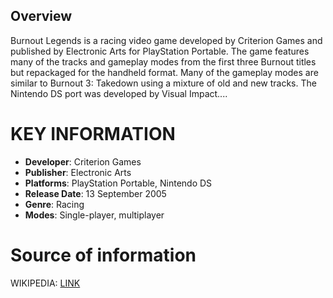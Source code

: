 ## Overview

Burnout Legends is a racing video game developed by Criterion Games and published by Electronic Arts for PlayStation Portable. The game features many of the tracks and gameplay modes from the first three Burnout titles but repackaged for the handheld format. Many of the gameplay modes are similar to Burnout 3: Takedown using a mixture of old and new tracks. The Nintendo DS port was developed by Visual Impact....

# KEY INFORMATION

- **Developer**: Criterion Games
- **Publisher**: Electronic Arts
- **Platforms**: PlayStation Portable, Nintendo DS
- **Release Date**: 13 September 2005
- **Genre**: Racing
- **Modes**: Single-player, multiplayer

# Source of information
 WIKIPEDIA: [LINK](https://en.wikipedia.org/wiki/Burnout_Legends)